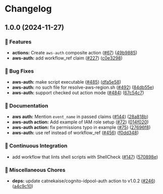 # Changelog

## 1.0.0 (2024-11-27)


### 🎉 Features

* **actions:** Create `aws-auth` composite action ([#67](https://github.com/grafana/shared-workflows/issues/67)) ([49b9885](https://github.com/grafana/shared-workflows/commit/49b9885e467b0544c76602d4e8b8ee342f6ea96b))
* **aws-auth:** add workflow_ref claim ([#227](https://github.com/grafana/shared-workflows/issues/227)) ([c0e3298](https://github.com/grafana/shared-workflows/commit/c0e329819eb62c2cfb5611a56289a2017066b1e7))


### 🐛 Bug Fixes

* **aws-auth:** make script executable ([#485](https://github.com/grafana/shared-workflows/issues/485)) ([dfa5e58](https://github.com/grafana/shared-workflows/commit/dfa5e58bc01ab959770bb57a434c63fceb9a0783))
* **aws-auth:** no such file for resolve-aws-region.sh ([#492](https://github.com/grafana/shared-workflows/issues/492)) ([84db55e](https://github.com/grafana/shared-workflows/commit/84db55e4f41ce257b365f8236ea6b2ce849da236))
* **aws-auth:** support checked out action mode ([#484](https://github.com/grafana/shared-workflows/issues/484)) ([67c54c7](https://github.com/grafana/shared-workflows/commit/67c54c781187c4cf4c03a937b2029e03e82c19e4))


### 📝 Documentation

* **aws auth:** Mention `event_name` in passed claims ([#144](https://github.com/grafana/shared-workflows/issues/144)) ([28a818b](https://github.com/grafana/shared-workflows/commit/28a818be69fe2838d577205e53c9e8c411e68e20))
* **aws-auth action:** Add example of IAM role setup ([#72](https://github.com/grafana/shared-workflows/issues/72)) ([014f020](https://github.com/grafana/shared-workflows/commit/014f020ca34fedea0827998db586c87125a778eb))
* **aws-auth action:** fix permissions typo in example ([#75](https://github.com/grafana/shared-workflows/issues/75)) ([27696f8](https://github.com/grafana/shared-workflows/commit/27696f87003ba95a885a222367934a2e5e25848d))
* **aws-auth:** use ref instead of workflow_ref ([#456](https://github.com/grafana/shared-workflows/issues/456)) ([f0dd348](https://github.com/grafana/shared-workflows/commit/f0dd3480fa3e657d741dd9e8d9b999cfb61fc713))


### 🤖 Continuous Integration

* add workflow that lints shell scripts with ShellCheck ([#147](https://github.com/grafana/shared-workflows/issues/147)) ([570898e](https://github.com/grafana/shared-workflows/commit/570898eda6d4fb6c0e4d45a24bf9681c89a12aa6))


### 🔧 Miscellaneous Chores

* **deps:** update catnekaise/cognito-idpool-auth action to v1.0.2 ([#246](https://github.com/grafana/shared-workflows/issues/246)) ([a4c9c10](https://github.com/grafana/shared-workflows/commit/a4c9c10b1ed2b863ab85e1f655fc8dc960382271))
